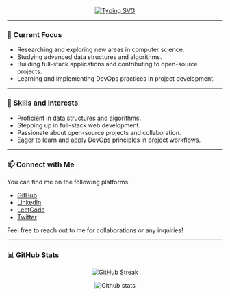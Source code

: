 
<p align="center">
  <a href="https://git.io/typing-svg">
    <img src="https://readme-typing-svg.demolab.com?font=Acme&duration=2949&pause=200&color=C200C4&background=000000&center=true&vCenter=true&multiline=true&width=438&height=136&lines=Kartikesh+Pachkawade+;Researcher+%7C+Computer+Science+Student+;Data+Structures+%7C+Algorithms+;Full+Stack+Developer+%7C+Open+Source+;Learning+DevOps" alt="Typing SVG" /> 
  </a>
</p>

---

### 🔭 Current Focus

- Researching and exploring new areas in computer science.
- Studying advanced data structures and algorithms.
- Building full-stack applications and contributing to open-source projects.
- Learning and implementing DevOps practices in project development.

---

### 🌱 Skills and Interests

- Proficient in data structures and algorithms.
- Stepping up in full-stack web development.
- Passionate about open-source projects and collaboration.
- Eager to learn and apply DevOps principles in project workflows.

---

### 📫 Connect with Me

You can find me on the following platforms:

- [GitHub](https://github.com/kratikesh18)
- [LinkedIn](https://www.linkedin.com/in/kartikesh-pachkawade/)
- [LeetCode](https://leetcode.com/kratikesh18/)
- [Twitter](https://twitter.com/kratikesh18)

Feel free to reach out to me for collaborations or any inquiries!

---

### 📊 GitHub Stats

<p align="center">
  <a href="https://git.io/streak-stats">
    <img src="https://streak-stats.demolab.com?user=kratikesh18&theme=ambient-gradient&type=png" alt="GitHub Streak" />
  </a>
</p>

<p align="center">
 <img src="https://github-readme-stats.vercel.app/api?username=kratikesh18&theme=highcontrast&show_icons=true&count_private=true" alt="Github stats" />
</p>


